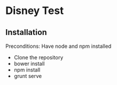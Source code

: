 # Disney Test

## Installation

Preconditions: Have node and npm installed

- Clone the repository
- bower install
- npm install
- grunt serve

